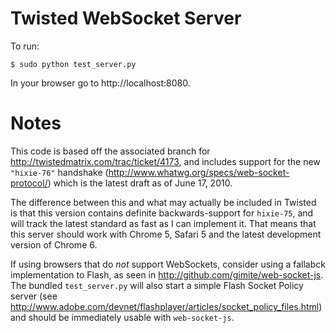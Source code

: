 Twisted WebSocket Server
========================

To run:

    $ sudo python test_server.py

In your browser go to http://localhost:8080.

Notes
=====

This code is based off the associated branch for
http://twistedmatrix.com/trac/ticket/4173, and includes support for the new
`"hixie-76"` handshake (http://www.whatwg.org/specs/web-socket-protocol/) which
is the latest draft as of June 17, 2010.

The difference between this and what may actually be included in Twisted is
that this version contains definite backwards-support for `hixie-75`, and will
track the latest standard as fast as I can implement it. That means that this
server should work with Chrome 5, Safari 5 and the latest development version
of Chrome 6.

If using browsers that do *not* support WebSockets, consider using a fallabck
implementation to Flash, as seen in http://github.com/gimite/web-socket-js. The
bundled `test_server.py` will also start a simple Flash Socket Policy server
(see http://www.adobe.com/devnet/flashplayer/articles/socket_policy_files.html)
and should be immediately usable with `web-socket-js`.


